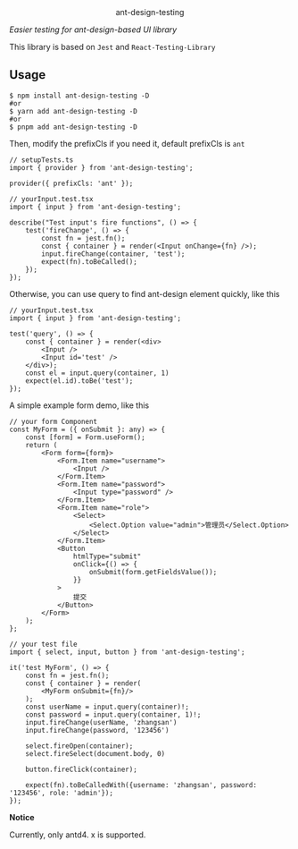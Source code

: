 <div align="center">ant-design-testing</div>

_Easier testing for ant-design-based UI library_

This library is based on `Jest` and `React-Testing-Library`

## Usage

```shell
$ npm install ant-design-testing -D
#or
$ yarn add ant-design-testing -D
#or
$ pnpm add ant-design-testing -D
```

Then, modify the prefixCls if you need it, default prefixCls is `ant`

```tsx
// setupTests.ts
import { provider } from 'ant-design-testing';

provider({ prefixCls: 'ant' });
```

```tsx
// yourInput.test.tsx
import { input } from 'ant-design-testing';

describe("Test input's fire functions", () => {
    test('fireChange', () => {
        const fn = jest.fn();
        const { container } = render(<Input onChange={fn} />);
        input.fireChange(container, 'test');
        expect(fn).toBeCalled();
    });
});
```

Otherwise, you can use query to find ant-design element quickly, like this
```tsx
// yourInput.test.tsx
import { input } from 'ant-design-testing';

test('query', () => {
    const { container } = render(<div>
        <Input />
        <Input id='test' />
    </div>);
    const el = input.query(container, 1)
    expect(el.id).toBe('test');
});
```

A simple example form demo, like this
```tsx
// your form Component
const MyForm = ({ onSubmit }: any) => {
    const [form] = Form.useForm();
    return (
        <Form form={form}>
            <Form.Item name="username">
                <Input />
            </Form.Item>
            <Form.Item name="password">
                <Input type="password" />
            </Form.Item>
            <Form.Item name="role">
                <Select>
                    <Select.Option value="admin">管理员</Select.Option>
                </Select>
            </Form.Item>
            <Button
                htmlType="submit"
                onClick={() => {
                    onSubmit(form.getFieldsValue());
                }}
            >
                提交
            </Button>
        </Form>
    );
};
```
```tsx
// your test file
import { select, input, button } from 'ant-design-testing';

it('test MyForm', () => {
    const fn = jest.fn();
    const { container } = render(
        <MyForm onSubmit={fn}/>
    );
    const userName = input.query(container)!;
    const password = input.query(container, 1)!;
    input.fireChange(userName, 'zhangsan')
    input.fireChange(password, '123456')

    select.fireOpen(container);
    select.fireSelect(document.body, 0)

    button.fireClick(container);

    expect(fn).toBeCalledWith({username: 'zhangsan', password: '123456', role: 'admin'});
});
```

**Notice**

Currently, only antd4. x is supported.
